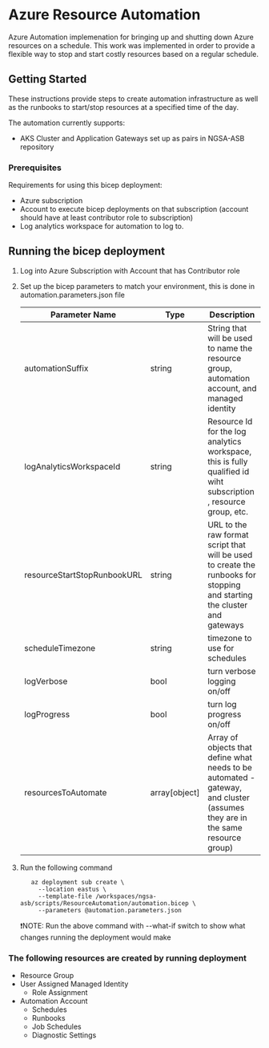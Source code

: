 # Azure Resource Automation

Azure Automation implemenation for bringing up and shutting down Azure resources on a schedule.  This work was implemented in order to provide a flexible way to stop and start costly resources based on a regular schedule.

## Getting Started

These instructions provide steps to create automation infrastructure as well as the runbooks to start/stop resources at a specified time of the day.

The automation currently supports:

- AKS Cluster and Application Gateways set up as pairs in NGSA-ASB repository

### Prerequisites

Requirements for using this bicep deployment:

- Azure subscription
- Account to execute bicep deployments on that subscription (account should have at least contributor role to subscription)
- Log analytics workspace for automation to log to.

## Running the bicep deployment

1. Log into Azure Subscription with Account that has Contributor role
2. Set up the bicep parameters to match your environment, this is done in automation.parameters.json file

    | Parameter Name | Type |Description |
    |----------------|------|-------|
    |automationSuffix| string |String that will be used to name the resource group, automation account, and managed identity |
    |logAnalyticsWorkspaceId| string |Resource Id for the log analytics workspace, this is fully qualified id wiht subscription , resource group, etc.|
    |resourceStartStopRunbookURL| string |URL to the raw format script that will be used to create the runbooks for stopping and starting the cluster and gateways |
    |scheduleTimezone| string |timezone to use for schedules|
    |logVerbose |bool |turn verbose logging on/off|
    |logProgress|bool |turn log progress on/off|
    |resourcesToAutomate|array[object]|Array of objects that define what needs to be automated  - gateway, and cluster (assumes they are in the same resource group) |

3. Run the following command

   ``` shell
      az deployment sub create \
        --location eastus \
        --template-file /workspaces/ngsa-asb/scripts/ResourceAutomation/automation.bicep \
        --parameters @automation.parameters.json
   ```

   ❗NOTE: Run the above command with --what-if switch to show what changes running the deployment would make

### The following resources are created by running deployment

- Resource Group
- User Assigned Managed Identity
  - Role Assignment
- Automation Account
  - Schedules
  - Runbooks
  - Job Schedules
  - Diagnostic Settings
